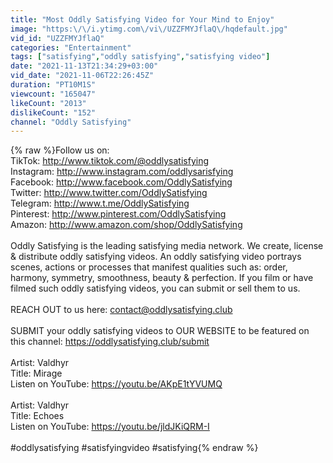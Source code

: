 ```yaml
---
title: "Most Oddly Satisfying Video for Your Mind to Enjoy"
image: "https:\/\/i.ytimg.com\/vi\/UZZFMYJflaQ\/hqdefault.jpg"
vid_id: "UZZFMYJflaQ"
categories: "Entertainment"
tags: ["satisfying","oddly satisfying","satisfying video"]
date: "2021-11-13T21:34:29+03:00"
vid_date: "2021-11-06T22:26:45Z"
duration: "PT10M1S"
viewcount: "165047"
likeCount: "2013"
dislikeCount: "152"
channel: "Oddly Satisfying"
---
```

{% raw %}Follow us on:<br />TikTok: <a rel="nofollow" target="blank" href="http://www.tiktok.com/@oddlysatisfying">http://www.tiktok.com/@oddlysatisfying</a><br />Instagram: <a rel="nofollow" target="blank" href="http://www.instagram.com/oddlysarisfying">http://www.instagram.com/oddlysarisfying</a><br />Facebook: <a rel="nofollow" target="blank" href="http://www.facebook.com/OddlySatisfying">http://www.facebook.com/OddlySatisfying</a><br />Twitter: <a rel="nofollow" target="blank" href="http://www.twitter.com/OddlySatisfying">http://www.twitter.com/OddlySatisfying</a><br />Telegram: <a rel="nofollow" target="blank" href="http://www.t.me/OddlySatisfying">http://www.t.me/OddlySatisfying</a><br />Pinterest: <a rel="nofollow" target="blank" href="http://www.pinterest.com/OddlySatisfying">http://www.pinterest.com/OddlySatisfying</a><br />Amazon: <a rel="nofollow" target="blank" href="http://www.amazon.com/shop/OddlySatisfying">http://www.amazon.com/shop/OddlySatisfying</a><br /><br />Oddly Satisfying is the leading satisfying media network. We create, license &amp; distribute oddly satisfying videos. An oddly satisfying video portrays scenes, actions or processes that manifest qualities such as: order, harmony, symmetry, smoothness, beauty &amp; perfection. If you film or have filmed such oddly satisfying videos, you can submit or sell them to us.<br /><br />REACH OUT to us here: contact@oddlysatisfying.club<br /><br />SUBMIT your oddly satisfying videos to OUR WEBSITE to be featured on this channel: <a rel="nofollow" target="blank" href="https://oddlysatisfying.club/submit">https://oddlysatisfying.club/submit</a><br /><br />Artist: Valdhyr<br />Title: Mirage<br />Listen on YouTube: <a rel="nofollow" target="blank" href="https://youtu.be/AKpE1tYVUMQ">https://youtu.be/AKpE1tYVUMQ</a><br /><br />Artist: Valdhyr<br />Title: Echoes<br />Listen on YouTube: <a rel="nofollow" target="blank" href="https://youtu.be/jldJKiQRM-I">https://youtu.be/jldJKiQRM-I</a><br /><br />#oddlysatisfying #satisfyingvideo #satisfying{% endraw %}
